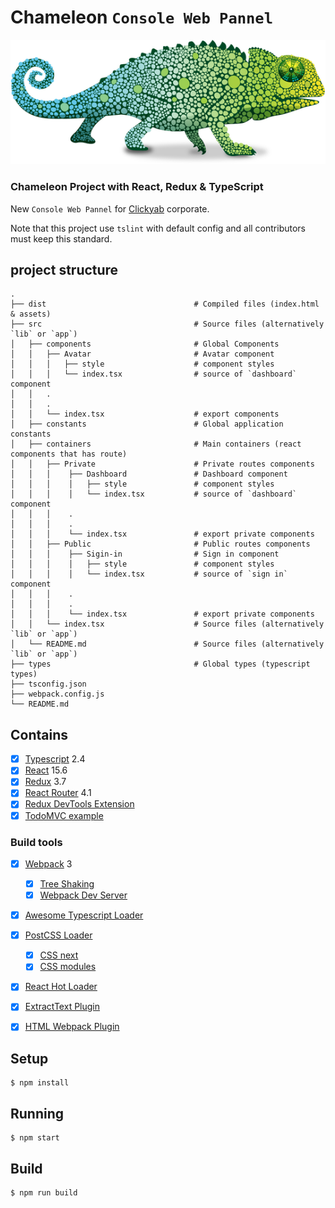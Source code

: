 # Chameleon `Console Web Pannel`

![alt text](./chameleon.png "Chameleon Console")

### Chameleon Project with React, Redux & TypeScript

New `Console Web Pannel` for [Clickyab](http://clickyab.com) corporate. 

Note that this project use `tslint` with default config and all contributors must keep this standard.


## project structure

    .
    ├── dist                                 # Compiled files (index.html & assets)
    ├── src                                  # Source files (alternatively `lib` or `app`)
    │   ├── components                       # Global Components           
    │   │   ├── Avatar                       # Avatar component
    │   │   │   ├── style                    # component styles
    │   │   │   └── index.tsx                # source of `dashboard` component 
    │   │   .         
    │   │   .         
    │   │   └── index.tsx                    # export components          
    │   ├── constants                        # Global application constants                     
    │   ├── containers                       # Main containers (react components that has route)
    │   │   ├── Private                      # Private routes components
    │   │   │    ├── Dashboard               # Dashboard component
    │   │   │    │   ├── style               # component styles
    │   │   │    │   └── index.tsx           # source of `dashboard` component 
    │   │   │    .         
    │   │   │    .         
    │   │   │    └── index.tsx               # export private components
    │   │   ├── Public                       # Public routes components
    │   │   │    ├── Sigin-in                # Sign in component
    │   │   │    │   ├── style               # component styles
    │   │   │    │   └── index.tsx           # source of `sign in` component 
    │   │   │    .         
    │   │   │    .         
    │   │   │    └── index.tsx               # export private components
    │   │   └── index.tsx                    # Source files (alternatively `lib` or `app`)                
    │   └── README.md                        # Source files (alternatively `lib` or `app`)
    ├── types                                # Global types (typescript types)
    ├── tsconfig.json
    ├── webpack.config.js
    └── README.md
 

## Contains

- [x] [Typescript](https://www.typescriptlang.org/) 2.4
- [x] [React](https://facebook.github.io/react/) 15.6
- [x] [Redux](https://github.com/reactjs/redux) 3.7
- [x] [React Router](https://github.com/ReactTraining/react-router) 4.1
- [x] [Redux DevTools Extension](https://github.com/zalmoxisus/redux-devtools-extension)
- [x] [TodoMVC example](http://todomvc.com)

### Build tools

- [x] [Webpack](https://webpack.github.io) 3
  - [x] [Tree Shaking](https://medium.com/@Rich_Harris/tree-shaking-versus-dead-code-elimination-d3765df85c80)
  - [x] [Webpack Dev Server](https://github.com/webpack/webpack-dev-server)
- [x] [Awesome Typescript Loader](https://github.com/s-panferov/awesome-typescript-loader)
- [x] [PostCSS Loader](https://github.com/postcss/postcss-loader)
  - [x] [CSS next](https://github.com/MoOx/postcss-cssnext)
  - [x] [CSS modules](https://github.com/css-modules/css-modules)
- [x] [React Hot Loader](https://github.com/gaearon/react-hot-loader)
- [x] [ExtractText Plugin](https://github.com/webpack/extract-text-webpack-plugin)
- [x] [HTML Webpack Plugin](https://github.com/ampedandwired/html-webpack-plugin)


## Setup

```
$ npm install
```

## Running

```
$ npm start
```

## Build

```
$ npm run build
```
